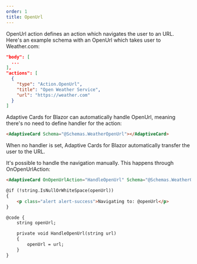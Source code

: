 ```yaml
---
order: 1
title: OpenUrl
---
```


OpenUrl action defines an action which navigates the user to an URL. Here's an example schema with an OpenUrl which takes user to Weather.com:

```json {.line-numbers}
"body": [
  ...
],
"actions": [
  {
    "type": "Action.OpenUrl",
    "title": "Open Weather Service",
    "url": "https://weather.com"
  }
]
```

Adaptive Cards for Blazor can automatically handle OpenUrl, meaning there's no need to define handler for the action:

```html {.line-numbers}
<AdaptiveCard Schema="@Schemas.WeatherOpenUrl"></AdaptiveCard>
```

When no handler is set, Adaptive Cards for Blazor automatically transfer the user to the URL.

It's possible to handle the navigation manually. This happens through OnOpenUrlAction:

```html {.line-numbers}
<AdaptiveCard OnOpenUrlAction="HandleOpenUrl" Schema="@Schemas.WeatherOpenUrl"></AdaptiveCard>

@if (!string.IsNullOrWhiteSpace(openUrl))
{
    <p class="alert alert-success">Navigating to: @openUrl</p>
}

@code {
    string openUrl;

    private void HandleOpenUrl(string url)
    {
        openUrl = url;
    }
}
```